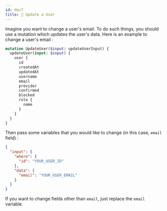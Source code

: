 ```yaml
---
id: doc7
title: 🔄 Update a User
---
```


Imagine you want to change a user's email. To do such things, you should use a mutation which updates the user's data. Here is an example to change a user's email :

```graphql
mutation UpdateUser($input: updateUserInput) {
  updateUser(input: $input) {
    user {
      id
      createdAt
      updatedAt
      username
      email
      provider
      confirmed
      blocked
      role {
        name
      }
    }
  }
}
```

Then pass some variables that you would like to change (in this case, `email` field) :

```json
{
  "input": {
    "where": {
      "id": "YOUR_USER_ID"
    },
    "data": {
      "email": "YOUR_USER_EMAIL"
    }
  }
}
```

If you want to change fields other than `email`, just replace the `email` variable.
